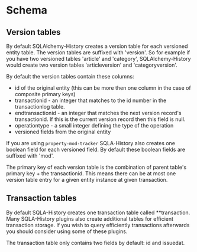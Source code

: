 # Schema

## Version tables

By default SQLAlchemy-History creates a version table for each
versioned entity table. The version tables are suffixed with
'version'. So for example if you have two versioned tables 'article'
and 'category', SQLAlchemy-History would create two version tables
'articleversion' and 'categoryversion'.

By default the version tables contain these columns:

  - id of the original entity (this can be more then one column in the
    case of composite primary keys)
  - transactionid - an integer that matches to the id number in the
    transactionlog table.
  - endtransactionid - an integer that matches the next version
    record's transactionid. If this is the current version record then
    this field is null.
  - operationtype - a small integer defining the type of the operation
  - versioned fields from the original entity

If you are using `property-mod-tracker` SQLA-History also creates one
boolean field for each versioned field. By default these boolean fields
are suffixed with 'mod'.

The primary key of each version table is the combination of parent
table's primary key + the transactionid. This means there can be at
most one version table entry for a given entity instance at given
transaction.

## Transaction tables

By default SQLA-History creates one transaction table called
**transaction. Many SQLA-History plugins also
create additional tables for efficient transaction storage. If you wish
to query efficiently transactions afterwards you should consider using
some of these plugins.

The transaction table only contains two fields by default: id and
issuedat.
